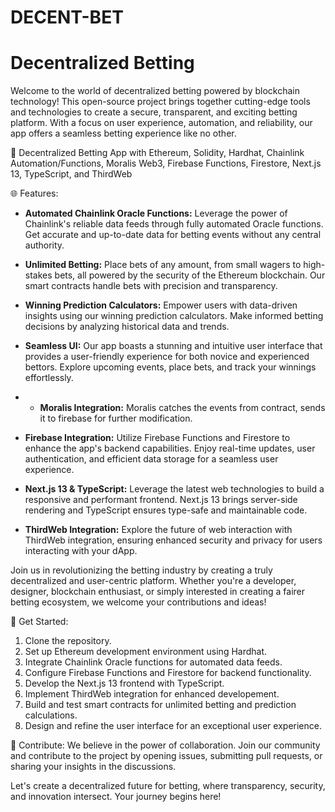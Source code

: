 # DECENT-BET
# Decentralized Betting


Welcome to the world of decentralized betting powered by blockchain technology! This open-source project brings together cutting-edge tools and technologies to create a secure, transparent, and exciting betting platform. With a focus on user experience, automation, and reliability, our app offers a seamless betting experience like no other.

🎲 Decentralized Betting App with Ethereum, Solidity, Hardhat, Chainlink Automation/Functions, Moralis Web3, Firebase Functions, Firestore, Next.js 13, TypeScript, and ThirdWeb

🌐 Features:
- **Automated Chainlink Oracle Functions:** Leverage the power of Chainlink's reliable data feeds through fully automated Oracle functions. Get accurate and up-to-date data for betting events without any central authority.

- **Unlimited Betting:** Place bets of any amount, from small wagers to high-stakes bets, all powered by the security of the Ethereum blockchain. Our smart contracts handle bets with precision and transparency.

- **Winning Prediction Calculators:** Empower users with data-driven insights using our winning prediction calculators. Make informed betting decisions by analyzing historical data and trends.

- **Seamless UI:** Our app boasts a stunning and intuitive user interface that provides a user-friendly experience for both novice and experienced bettors. Explore upcoming events, place bets, and track your winnings effortlessly.

- - **Moralis Integration:** Moralis catches the events from contract, sends it to firebase for further modification.  

- **Firebase Integration:** Utilize Firebase Functions and Firestore to enhance the app's backend capabilities. Enjoy real-time updates, user authentication, and efficient data storage for a seamless user experience.

- **Next.js 13 & TypeScript:** Leverage the latest web technologies to build a responsive and performant frontend. Next.js 13 brings server-side rendering and TypeScript ensures type-safe and maintainable code.

- **ThirdWeb Integration:** Explore the future of web interaction with ThirdWeb integration, ensuring enhanced security and privacy for users interacting with your dApp.

Join us in revolutionizing the betting industry by creating a truly decentralized and user-centric platform. Whether you're a developer, designer, blockchain enthusiast, or simply interested in creating a fairer betting ecosystem, we welcome your contributions and ideas!

🚀 Get Started:
1. Clone the repository.
2. Set up Ethereum development environment using Hardhat.
3. Integrate Chainlink Oracle functions for automated data feeds.
4. Configure Firebase Functions and Firestore for backend functionality.
5. Develop the Next.js 13 frontend with TypeScript.
6. Implement ThirdWeb integration for enhanced developement.
7. Build and test smart contracts for unlimited betting and prediction calculations.
8. Design and refine the user interface for an exceptional user experience.

🙌 Contribute:
We believe in the power of collaboration. Join our community and contribute to the project by opening issues, submitting pull requests, or sharing your insights in the discussions.

Let's create a decentralized future for betting, where transparency, security, and innovation intersect. Your journey begins here!

